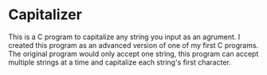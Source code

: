 # Capitalizer
This is a C program to capitalize any string you input as an agrument.
I created this program as an advanced version of one of my first C programs. The original program would only accept one string, this program can accept multiple strings at a time and capitalize each string's first character.
